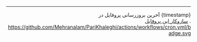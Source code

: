 <div align="right">
<hr>
</div>
<div align="right">
آخرین بروزرسانی پروفایل در {timestamp}
<br>
<a href="https://parikhaleghi.ir" target="_blank">سازوکار این پروفایل</a> . <a href="https://github.com/Mehranalam/PariKhaleghi/actions/workflows /cron.yml">https://github.com/Mehranalam/PariKhaleghi/actions/workflows/cron.yml/badge.svg</a>
</div>
